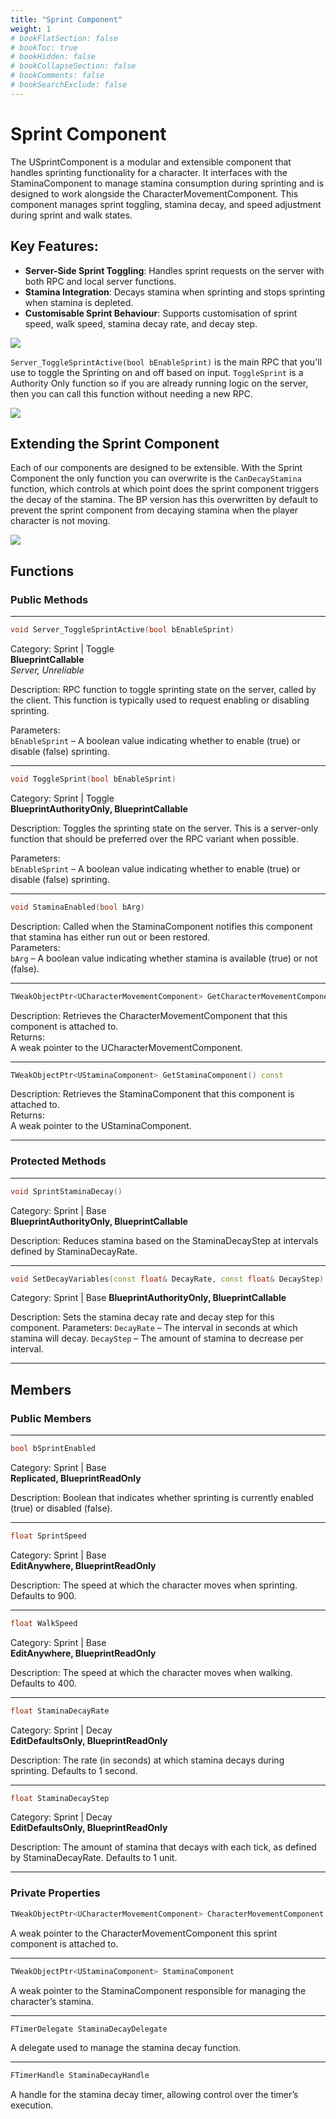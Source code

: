 ```yaml
---
title: "Sprint Component"
weight: 1
# bookFlatSection: false
# bookToc: true
# bookHidden: false
# bookCollapseSection: false
# bookComments: false
# bookSearchExclude: false
---
```


# Sprint Component

The USprintComponent is a modular and extensible component that handles sprinting functionality for a character. It interfaces with the StaminaComponent to manage stamina consumption during sprinting and is designed to work alongside the CharacterMovementComponent. This component manages sprint toggling, stamina decay, and speed adjustment during sprint and walk states.

## Key Features:
 - **Server-Side Sprint Toggling**: Handles sprint requests on the server with both RPC and local server functions.
 - **Stamina Integration**: Decays stamina when sprinting and stops sprinting when stamina is depleted.
 - **Customisable Sprint Behaviour**: Supports customisation of sprint speed, walk speed, stamina decay rate, and decay step.


![](https://imgur.com/QIoMQa9.png)

`Server_ToggleSprintActive(bool bEnableSprint)` is the main RPC that you'll use to toggle the Sprinting on and off based on input. `ToggleSprint` is a Authority Only function so if you are already running logic on the server, then you can call this function without needing a new RPC. 

![](https://imgur.com/Fu1bWRS.png)


## Extending the Sprint Component

Each of our components are designed to be extensible. With the Sprint Component the only function you can overwrite is the `CanDecayStamina` function, which controls at which point does the sprint component triggers the decay of the stamina. The BP version has this overwritten by default to prevent the sprint component from decaying stamina when the player character is not moving.

![](https://imgur.com/SnBWSVb.png)

## Functions

### Public Methods

 --- 
```c++ 
void Server_ToggleSprintActive(bool bEnableSprint)
```   
Category: Sprint | Toggle   
**BlueprintCallable**   
*Server, Unreliable*   

Description: RPC function to toggle sprinting state on the server, called by the client. This function is typically used to request enabling or disabling sprinting.

Parameters:   
`bEnableSprint` – A boolean value indicating whether to enable (true) or disable (false) sprinting.
 
 ---

```c++ 
void ToggleSprint(bool bEnableSprint)
```  
Category: Sprint | Toggle   
**BlueprintAuthorityOnly, BlueprintCallable**  

Description: Toggles the sprinting state on the server. This is a server-only function that should be preferred over the RPC variant when possible.

Parameters:   
`bEnableSprint` – A boolean value indicating whether to enable (true) or disable (false) sprinting.

 --- 

```c++ 
void StaminaEnabled(bool bArg)
```    
Description: Called when the StaminaComponent notifies this component that stamina has either run out or been restored.   
Parameters:   
`bArg` – A boolean value indicating whether stamina is available (true) or not (false).

 --- 

```c++ 
TWeakObjectPtr<UCharacterMovementComponent> GetCharacterMovementComponent() const
``` 
Description: Retrieves the CharacterMovementComponent that this component is attached to.   
Returns:  
A weak pointer to the UCharacterMovementComponent.
 
 --- 

```c++ 
TWeakObjectPtr<UStaminaComponent> GetStaminaComponent() const
```  
Description: Retrieves the StaminaComponent that this component is attached to.   
Returns:   
A weak pointer to the UStaminaComponent.

 --- 

### Protected Methods
 --- 

```c++ 
void SprintStaminaDecay()
```   
Category: Sprint | Base   
**BlueprintAuthorityOnly, BlueprintCallable**  

Description: Reduces stamina based on the StaminaDecayStep at intervals defined by StaminaDecayRate.

 --- 

```c++ 
void SetDecayVariables(const float& DecayRate, const float& DecayStep)
```
Category: Sprint | Base
**BlueprintAuthorityOnly, BlueprintCallable**

Description: Sets the stamina decay rate and decay step for this component.
Parameters:
`DecayRate` – The interval in seconds at which stamina will decay.
`DecayStep` – The amount of stamina to decrease per interval.

 --- 

## Members

### Public Members
 --- 

```c++ 
bool bSprintEnabled
```  
Category: Sprint | Base   
**Replicated, BlueprintReadOnly**  

Description: Boolean that indicates whether sprinting is currently enabled (true) or disabled (false).

 --- 

```c++ 
float SprintSpeed
```  
Category: Sprint | Base  
**EditAnywhere, BlueprintReadOnly**  

Description: The speed at which the character moves when sprinting. Defaults to 900.

 --- 

```c++ 
float WalkSpeed
```  
Category: Sprint | Base  
**EditAnywhere, BlueprintReadOnly**  

Description: The speed at which the character moves when walking. Defaults to 400.
 
 ---

```c++ 
float StaminaDecayRate
```  
Category: Sprint | Decay  
**EditDefaultsOnly, BlueprintReadOnly**   

Description: The rate (in seconds) at which stamina decays during sprinting. Defaults to 1 second.

 ---

```c++ 
float StaminaDecayStep
```   
Category: Sprint | Decay   
**EditDefaultsOnly, BlueprintReadOnly**   

Description: The amount of stamina that decays with each tick, as defined by StaminaDecayRate. Defaults to 1 unit.

 ---

### Private Properties   

```c++ 
TWeakObjectPtr<UCharacterMovementComponent> CharacterMovementComponent
```
A weak pointer to the CharacterMovementComponent this sprint component is attached to.

 ---

```c++ 
TWeakObjectPtr<UStaminaComponent> StaminaComponent
```
A weak pointer to the StaminaComponent responsible for managing the character’s stamina.

 --- 

```c++ 
FTimerDelegate StaminaDecayDelegate
```
A delegate used to manage the stamina decay function.

 --- 

```c++ 
FTimerHandle StaminaDecayHandle
```
A handle for the stamina decay timer, allowing control over the timer’s execution.
